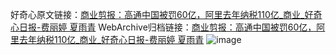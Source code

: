 好奇心原文链接：[商业剪报：高通中国被罚60亿，阿里去年纳税110亿_商业_好奇心日报-费丽婷 夏雨青](https://www.qdaily.com/articles/6067.html)
WebArchive归档链接：[商业剪报：高通中国被罚60亿，阿里去年纳税110亿_商业_好奇心日报-费丽婷 夏雨青](http://web.archive.org/web/20190623165930/https://www.qdaily.com/articles/6067.html)
![image](http://ww3.sinaimg.cn/large/007d5XDply1g3w9iupc1qj30u03thx6p)
